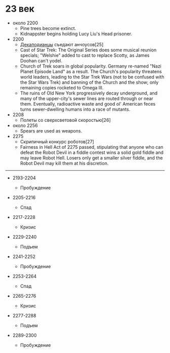 # 23 век

*   около 2200
    *   Pine trees become extinct.
    *   Kidnappster begins holding Lucy Liu's Head prisoner.
*   2200
    *   [Декаподианцы]() съедают анчоусов[25]
    *   Cast of Star Trek: The Original Series does some musical reunion
        specials; "Welshie" added to cast to replace Scotty, as James Doohan
        can't yodel.
    *   Church of Trek soars in global popularity. Germany re-named "Nazi
        Planet Episode Land" as a result. The Church's popularity threatens
        world leaders, leading to the Star Trek Wars (not to be confused with
        the Star Wars Trek) and banning of the Church and the show; only
        remaining copies rocketed to Omega III.
    *   The ruins of Old New York progressively decay underground, and many of
        the upper-city's sewer lines are routed through or near them.
        Eventually, radioactive waste and good ol' American feces turns
        sewer-dwelling humans into a race of mutants.
*   2208
    *   Полеты со сверхсветовой скоростью[26]
*   около 2256
    *   Spears are used as weapons.
*   2275
    *   Скрипичный конкурс роботов[27]
    *   Fairness in Hell Act of 2275 passed, stipulating that anyone who can
        defeat the Robot Devil in a fiddle contest wins a solid gold fiddle and
        may leave Robot Hell. Losers only get a smaller silver fiddle, and the
        Robot Devil may kill them at his discretion.

----

*   2193-2204
    *   Пробуждение
*   2205-2216
    *   Спад
*   2217-2228
    *   Кризис

*   2229-2240
    *   Подъем
*   2241-2252
    *   Пробуждение
*   2253-2264
    *   Спад
*   2265-2276
    *   Кризис

*   2277-2288
    *   Подъем
*   2289-2300
    *   Пробуждение
